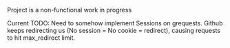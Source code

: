 Project is a non-functional work in progress

Current TODO: Need to somehow implement Sessions on grequests.
Github keeps redirecting us (No session = No cookie = redirect), causing 
requests to hit max_redirect limit.
